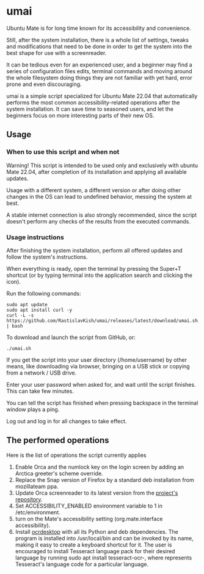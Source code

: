 # umai

Ubuntu Mate is for long time known for its accessibility and convenience.

Still, after the system installation, there is a whole list of settings, tweaks and modifications that need to be done in order to get the system into the best shape for use with a screenreader.

It can be tedious even for an experienced user, and a beginner may find a series of configuration files edits, terminal commands and moving around the whole filesystem doing things they are not familiar with yet hard, error prone and even discouraging.

umai is a simple script specialized for Ubuntu Mate 22.04 that automatically performs the most common accessibility-related operations after the system installation. It can save time to seasoned users, and let the beginners focus on more interesting parts of their new OS.

## Usage

### When to use this script and when not

Warning! This script is intended to be used only and exclusively with ubuntu Mate 22.04, after completion of its installation and applying all available updates.

Usage with a different system, a different version or after doing other changes in the OS can lead to undefined behavior, messing the system at best.

A stable internet connection is also strongly recommended, since the script doesn't perform any checks of the results from the executed commands.

### Usage instructions

After finishing the system installation, perform all offered updates and follow the system's instructions.

When everything is ready, open the terminal by pressing the Super+T shortcut (or by typing terminal into the application search and clicking the icon).

Run the following commands:

```
sudo apt update
sudo apt install curl -y
curl -L -s https://github.com/RastislavKish/umai/releases/latest/download/umai.sh | bash
```

To download and launch the script from GitHub, or:

```
./umai.sh
```

If you get the script into your user directory (/home/username) by other means, like downloading via browser, bringing on a USB stick or copying from a network / USB drive.

Enter your user password when asked for, and wait until the script finishes. This can take few minutes.

You can tell the script has finished when pressing backspace in the terminal window plays a ping.

Log out and log in for all changes to take effect.

## The performed operations

Here is the list of operations the script currently applies

1. Enable Orca and the numlock key on the login screen by adding an Arctica greeter's scheme override.
2. Replace the Snap version of Firefox by a standard deb installation from mozillateam ppa.
3. Update Orca screenreader to its latest version from the [project's repository](https://gitlab.gnome.org/GNOME/orca).
4. Set ACCESSIBILITY_ENABLED environment variable to 1 in /etc/environment.
5. turn on the Mate's accessibility setting (org.mate.interface accessibility).
6. Install [ocrdesktop](https://github.com/chrys87/ocrdesktop) with all its Python and deb dependencies. The program is installed into /usr/local/bin and can be invoked by its name, making it easy to create a keyboard shortcut for it. The user is encouraged to install Tesseract language pack for their desired language by running sudo apt install tesseract-ocr-<lng>, where <lng> represents Tesseract's language code for a particular language.

